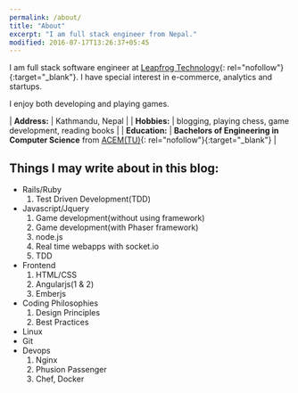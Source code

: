 ```yaml
---
permalink: /about/
title: "About"
excerpt: "I am full stack engineer from Nepal."
modified: 2016-07-17T13:26:37+05:45
---
```

I am full stack software engineer at [Leapfrog Technology](http://www.lftechnology.com){: rel="nofollow"}{:target="_blank"}. I have special interest in e-commerce, analytics and startups.

I enjoy both developing and playing games.

| **Address:**   | Kathmandu, Nepal   |
| **Hobbies:**   | blogging, playing chess, game development, reading books   |
| **Education:**   | **Bachelors of Engineering in Computer Science** from [ACEM(TU)](http://acem.edu.np/){: rel="nofollow"}{:target="_blank"}    |


## Things I may write about in this blog:

* Rails/Ruby
	1. Test Driven Development(TDD)
* Javascript/Jquery
	1. Game development(without using framework)
	2. Game development(with Phaser framework)
	3. node.js
	4. Real time webapps with socket.io
	5. TDD
* Frontend
  1. HTML/CSS 
  2. Angularjs(1 & 2)
  3. Emberjs
* Coding Philosophies
	1. Design Principles
	2. Best Practices
* Linux
* Git
* Devops
	1. Nginx
	2. Phusion Passenger
	3. Chef, Docker